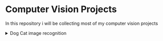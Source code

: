 # Computer Vision Projects

In this repository i will be collecting most of my computer vision projects

<details><summary>Dog Cat image recognition</summary>
<p>
Small Project when i used basic CNN to distinguish between cats and dogs 
<a href="https://drive.google.com/drive/folders/1R1eyz1Ddh6jwDFsByN-JhHc7NM7fIGEr?usp=sharing">DATA SET</a>

More info can be found in notebook file 
</p>
</details>